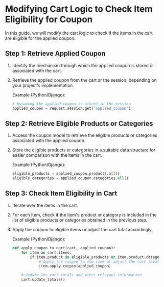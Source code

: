 

# Modifying Cart Logic to Check Item Eligibility for Coupon

In this guide, we will modify the cart logic to check if the items in the cart are eligible for the applied coupon.

## Step 1: Retrieve Applied Coupon

1. Identify the mechanism through which the applied coupon is stored or associated with the cart.
2. Retrieve the applied coupon from the cart or the session, depending on your project's implementation.

    Example (Python/Django):
    
    ```python
    # Assuming the applied coupon is stored in the session
    applied_coupon = request.session.get('applied_coupon')
    ```

## Step 2: Retrieve Eligible Products or Categories

1. Access the coupon model to retrieve the eligible products or categories associated with the applied coupon.
2. Store the eligible products or categories in a suitable data structure for easier comparison with the items in the cart.
    
    Example (Python/Django):
    
    ```python
    eligible_products = applied_coupon.products.all()
    eligible_categories = applied_coupon.categories.all()
    ```

## Step 3: Check Item Eligibility in Cart

1. Iterate over the items in the cart.
2. For each item, check if the item's product or category is included in the list of eligible products or categories obtained in the previous step.
3. Apply the coupon to eligible items or adjust the cart total accordingly.
    
    Example (Python/Django):
    
    ```python
    def apply_coupon_to_cart(cart, applied_coupon):
        for item in cart.items:
            if item.product in eligible_products or item.product.category in eligible_categories:
                # Apply the coupon to the item or adjust the cart total accordingly
                item.apply_coupon(applied_coupon)
    
        # Update the cart totals and other relevant information
        cart.update_totals()
    ```

